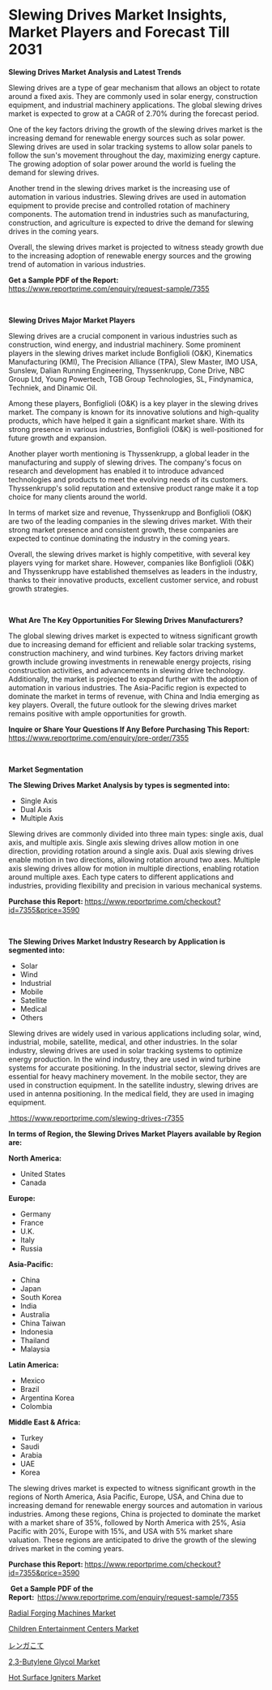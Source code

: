 <p><h1>Slewing Drives Market Insights, Market Players and Forecast Till 2031</h1></p><p><strong>Slewing Drives Market Analysis and Latest Trends</strong></p>
<p><p>Slewing drives are a type of gear mechanism that allows an object to rotate around a fixed axis. They are commonly used in solar energy, construction equipment, and industrial machinery applications. The global slewing drives market is expected to grow at a CAGR of 2.70% during the forecast period.</p><p>One of the key factors driving the growth of the slewing drives market is the increasing demand for renewable energy sources such as solar power. Slewing drives are used in solar tracking systems to allow solar panels to follow the sun's movement throughout the day, maximizing energy capture. The growing adoption of solar power around the world is fueling the demand for slewing drives.</p><p>Another trend in the slewing drives market is the increasing use of automation in various industries. Slewing drives are used in automation equipment to provide precise and controlled rotation of machinery components. The automation trend in industries such as manufacturing, construction, and agriculture is expected to drive the demand for slewing drives in the coming years.</p><p>Overall, the slewing drives market is projected to witness steady growth due to the increasing adoption of renewable energy sources and the growing trend of automation in various industries.</p></p>
<p><strong>Get a Sample PDF of the Report:&nbsp;</strong> <a href="https://www.reportprime.com/enquiry/request-sample/7355">https://www.reportprime.com/enquiry/request-sample/7355</a></p>
<p>&nbsp;</p>
<p><strong>Slewing Drives Major Market Players</strong></p>
<p><p>Slewing drives are a crucial component in various industries such as construction, wind energy, and industrial machinery. Some prominent players in the slewing drives market include Bonfiglioli (O&K), Kinematics Manufacturing (KMI), The Precision Alliance (TPA), Slew Master, IMO USA, Sunslew, Dalian Running Engineering, Thyssenkrupp, Cone Drive, NBC Group Ltd, Young Powertech, TGB Group Technologies, SL, Findynamica, Techniek, and Dinamic Oil.</p><p>Among these players, Bonfiglioli (O&K) is a key player in the slewing drives market. The company is known for its innovative solutions and high-quality products, which have helped it gain a significant market share. With its strong presence in various industries, Bonfiglioli (O&K) is well-positioned for future growth and expansion.</p><p>Another player worth mentioning is Thyssenkrupp, a global leader in the manufacturing and supply of slewing drives. The company's focus on research and development has enabled it to introduce advanced technologies and products to meet the evolving needs of its customers. Thyssenkrupp's solid reputation and extensive product range make it a top choice for many clients around the world.</p><p>In terms of market size and revenue, Thyssenkrupp and Bonfiglioli (O&K) are two of the leading companies in the slewing drives market. With their strong market presence and consistent growth, these companies are expected to continue dominating the industry in the coming years.</p><p>Overall, the slewing drives market is highly competitive, with several key players vying for market share. However, companies like Bonfiglioli (O&K) and Thyssenkrupp have established themselves as leaders in the industry, thanks to their innovative products, excellent customer service, and robust growth strategies.</p></p>
<p>&nbsp;</p>
<p><strong>What Are The Key Opportunities For Slewing Drives Manufacturers?</strong></p>
<p><p>The global slewing drives market is expected to witness significant growth due to increasing demand for efficient and reliable solar tracking systems, construction machinery, and wind turbines. Key factors driving market growth include growing investments in renewable energy projects, rising construction activities, and advancements in slewing drive technology. Additionally, the market is projected to expand further with the adoption of automation in various industries. The Asia-Pacific region is expected to dominate the market in terms of revenue, with China and India emerging as key players. Overall, the future outlook for the slewing drives market remains positive with ample opportunities for growth.</p></p>
<p><strong>Inquire or Share Your Questions If Any Before Purchasing This Report:</strong> <a href="https://www.reportprime.com/enquiry/pre-order/7355">https://www.reportprime.com/enquiry/pre-order/7355</a></p>
<p>&nbsp;</p>
<p><strong>Market Segmentation</strong></p>
<p><strong>The Slewing Drives Market Analysis by types is segmented into:</strong></p>
<p><ul><li>Single Axis</li><li>Dual Axis</li><li>Multiple Axis</li></ul></p>
<p><p>Slewing drives are commonly divided into three main types: single axis, dual axis, and multiple axis. Single axis slewing drives allow motion in one direction, providing rotation around a single axis. Dual axis slewing drives enable motion in two directions, allowing rotation around two axes. Multiple axis slewing drives allow for motion in multiple directions, enabling rotation around multiple axes. Each type caters to different applications and industries, providing flexibility and precision in various mechanical systems.</p></p>
<p><strong>Purchase this Report:&nbsp;</strong><a href="https://www.reportprime.com/checkout?id=7355&price=3590">https://www.reportprime.com/checkout?id=7355&price=3590</a></p>
<p>&nbsp;</p>
<p><strong>The Slewing Drives Market Industry Research by Application is segmented into:</strong></p>
<p><ul><li>Solar</li><li>Wind</li><li>Industrial</li><li>Mobile</li><li>Satellite</li><li>Medical</li><li>Others</li></ul></p>
<p><p>Slewing drives are widely used in various applications including solar, wind, industrial, mobile, satellite, medical, and other industries. In the solar industry, slewing drives are used in solar tracking systems to optimize energy production. In the wind industry, they are used in wind turbine systems for accurate positioning. In the industrial sector, slewing drives are essential for heavy machinery movement. In the mobile sector, they are used in construction equipment. In the satellite industry, slewing drives are used in antenna positioning. In the medical field, they are used in imaging equipment.</p></p>
<p><a href="https://www.reportprime.com/slewing-drives-r7355">&nbsp;https://www.reportprime.com/slewing-drives-r7355</a></p>
<p><strong>In terms of Region, the Slewing Drives Market Players available by Region are:</strong></p>
<p>
    <p> <strong> North America: </strong>
        <ul>
            <li>United States</li>
            <li>Canada</li>
        </ul>
        </p> 
    <p> <strong> Europe: </strong>
        <ul>
            <li>Germany</li>
            <li>France</li>
            <li>U.K.</li>
            <li>Italy</li>
            <li>Russia</li>
        </ul>
        </p> 
    <p> <strong> Asia-Pacific: </strong>
        <ul>
            <li>China</li>
            <li>Japan</li>
            <li>South Korea</li>
            <li>India</li>
            <li>Australia</li>
            <li>China Taiwan</li>
            <li>Indonesia</li>
            <li>Thailand</li>
            <li>Malaysia</li>
        </ul>
        </p> 
    <p> <strong> Latin America: </strong>
        <ul>
            <li>Mexico</li>
            <li>Brazil</li>
            <li>Argentina Korea</li>
            <li>Colombia</li>
        </ul>
        </p> 
    <p> <strong> Middle East & Africa: </strong>
        <ul>
            <li>Turkey</li>
            <li>Saudi</li>
            <li>Arabia</li>
            <li>UAE</li>
            <li>Korea</li>
        </ul>
    </p>
    </p>
<p><p>The slewing drives market is expected to witness significant growth in the regions of North America, Asia Pacific, Europe, USA, and China due to increasing demand for renewable energy sources and automation in various industries. Among these regions, China is projected to dominate the market with a market share of 35%, followed by North America with 25%, Asia Pacific with 20%, Europe with 15%, and USA with 5% market share valuation. These regions are anticipated to drive the growth of the slewing drives market in the coming years.</p></p>
<p><strong>Purchase this Report: </strong><a href="https://www.reportprime.com/checkout?id=7355&price=3590">https://www.reportprime.com/checkout?id=7355&price=3590</a></p>
<p>&nbsp;<strong>Get a Sample PDF of the Report:&nbsp;&nbsp;</strong><a href="https://www.reportprime.com/enquiry/request-sample/7355">https://www.reportprime.com/enquiry/request-sample/7355</a></p>
<p><strong></strong></p>
<p><p><a href="https://github.com/prosalinda88/Market-Research-Report-List-4/blob/main/radial-forging-machines-market.md">Radial Forging Machines Market</a></p><p><a href="https://www.linkedin.com/pulse/children-entertainment-centers-market-provides-comprehensive-jthqe">Children Entertainment Centers Market</a></p><p><a href="https://github.com/JerelSchulit20231/Market-Research-Report-List-1/blob/main/888672976411.md">レンガこて</a></p><p><a href="https://www.linkedin.com/pulse/23-butylene-glycol-market-size-reflecting-forecast-till-2031-7othe">2,3-Butylene Glycol Market</a></p><p><a href="https://github.com/NorbertYates/Market-Research-Report-List-5/blob/main/hot-surface-igniters-market.md">Hot Surface Igniters Market</a></p></p>